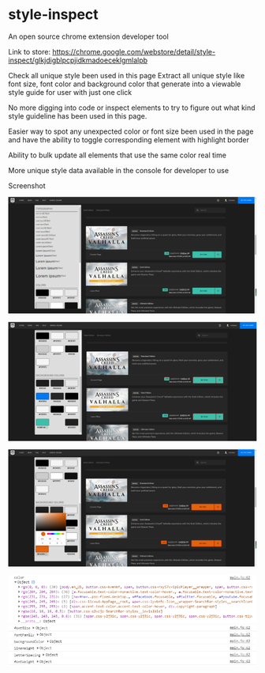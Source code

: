 # style-inspect

An open source chrome extension developer tool

Link to store: https://chrome.google.com/webstore/detail/style-inspect/glkjdigblpcpjidkmadoeceklgmlalpb

Check all unique style been used in this page
Extract all unique style like font size, font color and background color that generate into a viewable style guide for user with just one click

No more digging into code or inspect elements to try to figure out what kind style guideline has been used in this page. 

Easier way to spot any unexpected color or font size been used in the page and have the ability to toggle corresponding element with highlight border

Ability to bulk update all elements that use the same color real time 

More unique style data available in the console for developer to use

Screenshot

![alt text](./assets/ss1.PNG)

![alt text](./assets/ss2.PNG)

![alt text](./assets/ss3.PNG)

![alt text](./assets/ss4.PNG)
